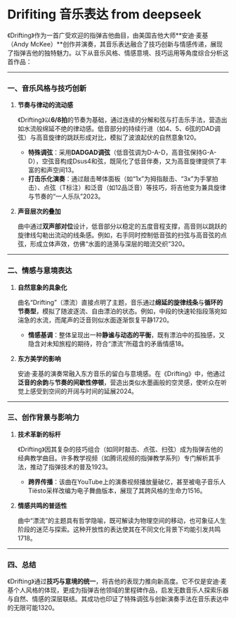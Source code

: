 # Drifiting 音乐表达 from deepseek

《Drifting》作为一首广受欢迎的指弹吉他曲目，由美国吉他大师**安迪·麦基（Andy McKee）**创作并演奏，其音乐表达融合了技巧创新与情感传递，展现了指弹吉他的独特魅力。以下从音乐风格、情感意境、技巧运用等角度综合分析这首作品：

---

### 一、**音乐风格与技巧创新**

1. **节奏与律动的流动感**
    
    《Drifting》以**6/8拍**的节奏为基础，通过连续的分解和弦与打击乐手法，营造出如水流般绵延不绝的律动感。低音部分的持续行进（如4、5、6弦的DAD调弦）与高音旋律的跳跃形成对比，模拟了波浪起伏的自然意象120。
    
    - **特殊调弦**：采用**DADGAD调弦**（低音弦调为D-A-D，高音弦保持G-A-D），空弦音构成Dsus4和弦，既简化了低音伴奏，又为高音旋律提供了丰富的和声空间13。
    - **打击乐化演奏**：通过敲击琴体面板（如“1x”为拇指敲击、“3x”为手掌拍击）、点弦（T标注）和泛音（如12品泛音）等技巧，将吉他变为兼具旋律与节奏的“一人乐队”2023。
2. **声音层次的叠加**
    
    曲中通过**双声部对位**设计，低音部分以稳定的五度音程支撑，高音则以跳跃的旋律线勾勒出流动的线条感。例如，右手同时控制低音弦的扫弦与高音弦的点弦，形成立体声效，仿佛“水面的涟漪与深层的暗流交织”320。
    

---

### 二、**情感与意境表达**

1. **自然意象的具象化**
    
    曲名“Drifting”（漂流）直接点明了主题，音乐通过**绵延的旋律线条**与**循环的节奏型**，模拟了随波逐流、自由漂泊的状态。例如，中段的快速轮指段落宛如湍急的水流，而尾声的泛音则似水面逐渐恢复平静1720。
    
    - **情感基调**：整体呈现出一种**静谧与动态的平衡**，既有漂泊中的孤独感，又隐含对未知旅程的期待，符合“漂流”所蕴含的矛盾情感18。
2. **东方美学的影响**
    
    安迪·麦基的演奏常融入东方音乐的留白与意境感。在《Drifting》中，他通过**泛音的余韵**与**节奏的间歇性停顿**，营造出类似水墨画般的空灵感，使听众在听觉上感受到空间的开阔与时间的延展2024。
    

---

### 三、**创作背景与影响力**

1. **技术革新的标杆**
    
    《Drifting》因其复杂的技巧组合（如同时敲击、点弦、扫弦）成为指弹吉他的经典教学曲目。许多教学视频（如腾讯视频的指弹教学系列）专门解析其手法，推动了指弹技术的普及1923。
    
    - **跨界传播**：该曲在YouTube上的演奏视频播放量破亿，甚至被电子音乐人Tiësto采样改编为电子舞曲版本，展现了其跨风格的生命力1516。
2. **情感共鸣的普适性**
    
    曲中“漂流”的主题具有哲学隐喻，既可解读为物理空间的移动，也可象征人生阶段的迷茫与探索。这种开放性的表达使其在不同文化背景下均能引发共鸣1718。
    

---

### 四、**总结**

《Drifting》通过**技巧与意境的统一**，将吉他的表现力推向新高度。它不仅是安迪·麦基个人风格的体现，更成为指弹吉他领域的里程碑作品，启发无数音乐人探索乐器与自然、情感的深层联结。其成功也印证了特殊调弦与创新演奏手法在音乐表达中的无限可能1320。